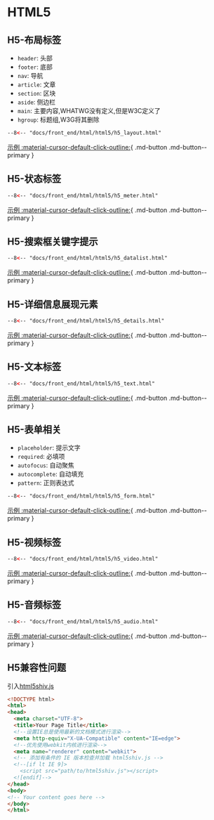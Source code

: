 # HTML5

## H5-布局标签

- `header`: 头部
- `footer`: 底部
- `nav`: 导航
- `article`: 文章
- `section`: 区块
- `aside`: 侧边栏
- `main`: 主要内容,WHATWG没有定义,但是W3C定义了
- `hgroup`: 标题组,W3G将其删除

``` html title="H5-布局标签"
--8<-- "docs/front_end/html/html5/h5_layout.html"
```

[示例 :material-cursor-default-click-outline:](h5_layout.html){ .md-button .md-button--primary }

## H5-状态标签

``` html title="H5-状态标签"
--8<-- "docs/front_end/html/html5/h5_meter.html"
```

[示例 :material-cursor-default-click-outline:](h5_meter.html){ .md-button .md-button--primary }

## H5-搜索框关键字提示

``` html title="H5-搜索框关键字提示"
--8<-- "docs/front_end/html/html5/h5_datalist.html"
```

[示例 :material-cursor-default-click-outline:](h5_datalist.html){ .md-button .md-button--primary }

## H5-详细信息展现元素

``` html title="H5-详细信息展现元素"
--8<-- "docs/front_end/html/html5/h5_details.html"
```

[示例 :material-cursor-default-click-outline:](h5_details.html){ .md-button .md-button--primary }

## H5-文本标签

``` html title="H5-文本标签"
--8<-- "docs/front_end/html/html5/h5_text.html"
```

[示例 :material-cursor-default-click-outline:](h5_text.html){ .md-button .md-button--primary }

## H5-表单相关

- `placeholder`: 提示文字
- `required`: 必填项
- `autofocus`: 自动聚焦
- `autocomplete`: 自动填充
- `pattern`: 正则表达式

``` html title="H5-表单相关"
--8<-- "docs/front_end/html/html5/h5_form.html"
```

[示例 :material-cursor-default-click-outline:](h5_form.html){ .md-button .md-button--primary }

## H5-视频标签

``` html title="H5-视频标签"
--8<-- "docs/front_end/html/html5/h5_video.html"
```

[示例 :material-cursor-default-click-outline:](h5_video.html){ .md-button .md-button--primary }

## H5-音频标签

``` html title="H5-音频标签"
--8<-- "docs/front_end/html/html5/h5_audio.html"
```

[示例 :material-cursor-default-click-outline:](h5_audio.html){ .md-button .md-button--primary }

## H5兼容性问题

引入[html5shiv.js](https://github.com/aFarkas/html5shiv)

```html
<!DOCTYPE html>
<html>
<head>
  <meta charset="UTF-8">
  <title>Your Page Title</title>
  <!--设置IE总是使用最新的文档模式进行渲染-->
  <meta http-equiv="X-UA-Compatible" content="IE=edge">
  <!--优先使用webkit内核进行渲染-->
  <meta name="renderer" content="webkit">
  <!-- 添加有条件的 IE 版本检查并加载 html5shiv.js -->
  <!--[if lt IE 9]>
    <script src="path/to/html5shiv.js"></script>
  <![endif]-->
</head>
<body>
<!-- Your content goes here -->
</body>
</html>
```
